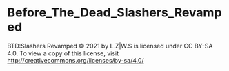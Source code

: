 # Before_The_Dead_Slashers_Revamped
 
BTD:Slashers Revamped © 2021 by L.Z|W.S is licensed under CC BY-SA 4.0. To view a copy of this license, visit http://creativecommons.org/licenses/by-sa/4.0/